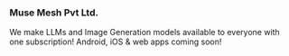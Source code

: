 ### Muse Mesh Pvt Ltd.
We make LLMs and Image Generation models available
to everyone with one subscription! Android, iOS &
web apps coming soon! 

